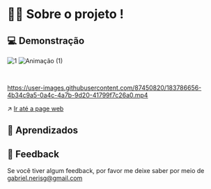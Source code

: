 
# 🧑‍💻 Sobre o projeto !




## 💻 Demonstração

![1](https://user-images.githubusercontent.com/87450820/183786497-1794813d-de5d-4ff8-b4e5-018f420aa91a.png)
![Animação (1)](https://user-images.githubusercontent.com/87450820/183787641-1eb56d16-5756-479c-a102-ca1966fb4877.gif)


<br>

https://user-images.githubusercontent.com/87450820/183786656-4b34c9a5-0a4c-4a7b-9d20-41799f7c26a0.mp4




↗️ <a href="https://gabriel-neriss.github.io/SpaceCrem-Mobile-First/">Ir até a page web </a>

## 🧠 Aprendizados


## 👀 Feedback

Se você tiver algum feedback, por favor me deixe saber por meio de gabriel.nerisg@gmail.com